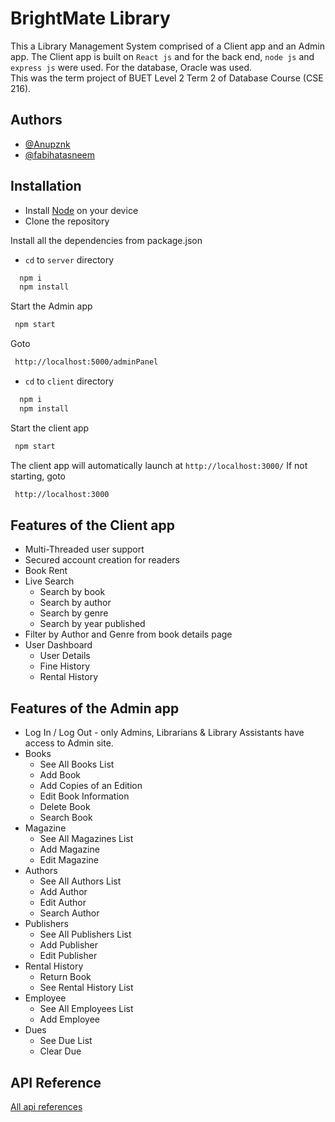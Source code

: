 
# BrightMate Library

This a Library Management System comprised of a Client app and an Admin app.
The Client app is built on `React js` and for the back end, `node js` and `express js` were used. 
For the database, Oracle was used. <br />
This was the term project of BUET Level 2 Term 2 of Database Course (CSE 216).


## Authors

- [@Anupznk](https://github.com/Anupznk)
- [@fabihatasneem](https://github.com/fabihatasneem)


## Installation

- Install [Node](https://nodejs.org/en/download/) on your device
- Clone the repository

Install all the dependencies from package.json

- `cd` to `server` directory
```bash
  npm i
  npm install
```
 Start the Admin app
 ```bash
  npm start
```
Goto
 ```bash
  http://localhost:5000/adminPanel
```


- `cd` to `client` directory
```bash
  npm i
  npm install
```
 Start the client app
 ```bash
  npm start
```
The client app will automatically launch at `http://localhost:3000/`
If not starting, goto
 ```bash
  http://localhost:3000
```

## Features of the Client app

- Multi-Threaded user support
- Secured account creation for readers
- Book Rent
- Live Search
   - Search by book
   - Search by author
   - Search by genre
   - Search by year published
- Filter by Author and Genre from book details page
- User Dashboard
   - User Details
   - Fine History
   - Rental History

## Features of the Admin app
- Log In / Log Out - only Admins, Librarians & Library Assistants have access to Admin site.
- Books
  - See All Books List
  - Add Book
  - Add Copies of an Edition
  - Edit Book Information
  - Delete Book
  - Search Book
- Magazine
  - See All Magazines List
  - Add Magazine
  - Edit Magazine
- Authors
  - See All Authors List 
  - Add Author
  - Edit Author
  - Search Author
- Publishers
  - See All Publishers List
  - Add Publisher
  - Edit Publisher
- Rental History
  - Return Book
  - See Rental History List
- Employee
  - See All Employees List 
  - Add Employee
- Dues
  - See Due List
  - Clear Due


## API Reference

[All api references](https://documenter.getpostman.com/view/13141050/UVeAw9oE?fbclid=IwAR3DgAK1phAvB7Rp1KZsXI8HVQrIGN8VLHs6WgFOGY5atMAx49q9xfzN_gM#c9862e72-1278-482e-ad12-31d5cd53ca15)
